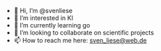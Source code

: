 - 👋 Hi, I’m @svenliese
- 👀 I’m interested in KI
- 🌱 I’m currently learning go
- 💞️ I’m looking to collaborate on scientific projects
- 📫 How to reach me here: sven_liese@web.de

<!---
svenliese/svenliese is a ✨ special ✨ repository because its `README.md` (this file) appears on your GitHub profile.
You can click the Preview link to take a look at your changes.
--->

